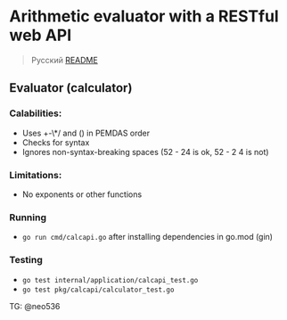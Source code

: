 # Arithmetic evaluator with a RESTful web API

> Русский [README](README.ru.md)

## Evaluator (calculator)

### Calabilities:

-   Uses +-\\*/ and () in PEMDAS order
-   Checks for syntax
-   Ignores non-syntax-breaking spaces (52 - 24 is ok, 52 - 2 4 is not)

### Limitations:

-   No exponents or other functions

### Running


-   `go run cmd/calcapi.go` after installing dependencies in go.mod (gin)

### Testing

-   `go test internal/application/calcapi_test.go`
-   `go test pkg/calcapi/calculator_test.go`

TG: @neo536
